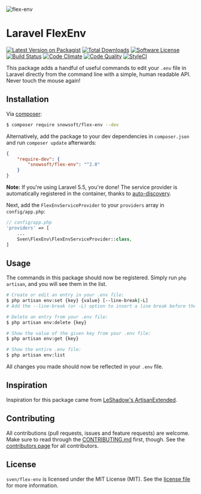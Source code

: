 ![flex-env](https://cloud.githubusercontent.com/assets/11269635/12526309/85a09084-c16c-11e5-8099-cddf6f8fce78.jpg)

# Laravel FlexEnv

[![Latest Version on Packagist][ico-version]][link-packagist]
[![Total Downloads][ico-downloads]][link-downloads]
[![Software License][ico-license]](LICENSE.md)
[![Build Status][ico-travis]][link-travis]
[![Code Climate][ico-codeclimate]][link-codeclimate]
[![Code Quality][ico-quality]][link-quality]
[![StyleCI][ico-styleci]][link-styleci]

This package adds a handful of useful commands to edit your `.env` file in Laravel
directly from the command line with a simple, human readable API. Never touch the
mouse again!

## Installation
Via [composer](http://getcomposer.org):

```bash
$ composer require snowsoft/flex-env --dev
```

Alternatively, add the package to your dev dependencies in `composer.json` and run
`composer update` afterwards:

```json
{
    "require-dev": {
        "snowsoft/flex-env": "^2.0"
    }
}
```


**Note:** If you're using Laravel 5.5, you're done! The service provider is automatically registered in the container,
thanks to [auto-discovery](https://medium.com/@taylorotwell/package-auto-discovery-in-laravel-5-5-ea9e3ab20518).

Next, add the `FlexEnvServiceProvider` to your `providers` array in `config/app.php`:

```php
// config/app.php
'providers' => [
    ...
    Sven\FlexEnv\FlexEnvServiceProvider::class,
]
```

## Usage
The commands in this package should now be registered. Simply run `php artisan`,
and you will see them in the list.

```bash
# Create or edit an entry in your .env file:
$ php artisan env:set {key} {value} [--line-break|-L]
# Add the --line-break (or -L) option to insert a line break before the entry.
```

```bash
# Delete an entry from your .env file:
$ php artisan env:delete {key}
```

```bash
# Show the value of the given key from your .env file:
$ php artisan env:get {key}
```

```bash
# Show the entire .env file:
$ php artisan env:list
```

All changes you made should now be reflected in your `.env` file.

## Inspiration
Inspiration for this package came from [LeShadow's ArtisanExtended](https://github.com/LeShadow/ArtisanExtended).

## Contributing
All contributions (pull requests, issues and feature requests) are
welcome. Make sure to read through the [CONTRIBUTING.md](CONTRIBUTING.md) first,
though. See the [contributors page](../../graphs/contributors) for all contributors.

## License
`sven/flex-env` is licensed under the MIT License (MIT). See the [license file](LICENSE.md)
for more information.

[ico-version]: https://img.shields.io/packagist/v/sven/flex-env.svg?style=flat-square
[ico-license]: https://img.shields.io/badge/license-MIT-green.svg?style=flat-square
[ico-downloads]: https://img.shields.io/packagist/dt/sven/flex-env.svg?style=flat-square
[ico-travis]: https://img.shields.io/travis/svenluijten/flex-env.svg?style=flat-square
[ico-codeclimate]: https://img.shields.io/codeclimate/github/svenluijten/flex-env.svg?style=flat-square
[ico-quality]: https://img.shields.io/scrutinizer/g/svenluijten/flex-env.svg?style=flat-square
[ico-styleci]: https://styleci.io/repos/49644781/shield

[link-packagist]: https://packagist.org/packages/sven/flex-env
[link-downloads]: https://packagist.org/packages/sven/flex-env
[link-travis]: https://travis-ci.org/svenluijten/flex-env
[link-codeclimate]: https://codeclimate.com/github/svenluijten/flex-env
[link-quality]: https://scrutinizer-ci.com/g/svenluijten/flex-env/?branch=master
[link-styleci]: https://styleci.io/repos/49644781
